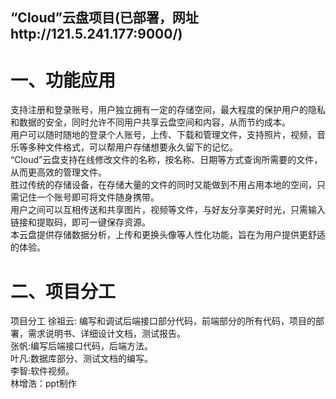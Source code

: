 
## “Cloud”云盘项目(已部署，网址http://121.5.241.177:9000/)

# 一、功能应用

支持注册和登录账号，用户独立拥有一定的存储空间，最大程度的保护用户的隐私和数据的安全，同时允许不同用户共享云盘空间和内容，从而节约成本。<br>
用户可以随时随地的登录个人账号，上传、下载和管理文件，支持照片，视频，音乐等多种文件格式，可以帮用户存储想要永久留下的记忆。<br>
“Cloud”云盘支持在线修改文件的名称，按名称、日期等方式查询所需要的文件，从而更高效的管理文件。<br>
胜过传统的存储设备，在存储大量的文件的同时又能做到不用占用本地的空间，只需记住一个账号即可将文件随身携带。<br>
用户之间可以互相传送和共享图片，视频等文件，与好友分享美好时光，只需输入链接和提取码，即可一键保存资源。<br>
本云盘提供存储数据分析，上传和更换头像等人性化功能，旨在为用户提供更舒适的体验。<br>

# 二、项目分工

项目分工
徐祖云: 编写和调试后端接口部分代码，前端部分的所有代码，项目的部署，需求说明书、详细设计文档，测试报告。<br>
张帆:编写后端接口代码，后端方法。<br>
叶凡:数据库部分、测试文档的编写。 <br>
李智:软件视频。<br>
林增浩：ppt制作<br>

